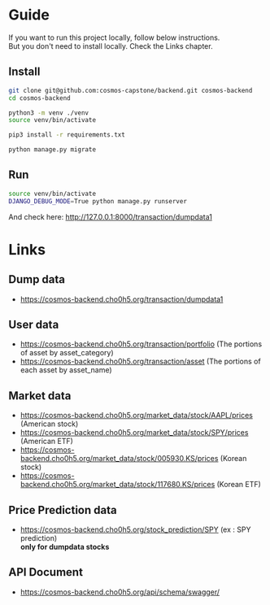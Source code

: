 # Guide
If you want to run this project locally, follow below instructions.  
But you don't need to install locally. Check the Links chapter.
## Install
```sh
git clone git@github.com:cosmos-capstone/backend.git cosmos-backend
cd cosmos-backend

python3 -m venv ./venv
source venv/bin/activate

pip3 install -r requirements.txt

python manage.py migrate
```
## Run
```sh
source venv/bin/activate
DJANGO_DEBUG_MODE=True python manage.py runserver
```
And check here: http://127.0.0.1:8000/transaction/dumpdata1

# Links
## Dump data
- https://cosmos-backend.cho0h5.org/transaction/dumpdata1

## User data
- https://cosmos-backend.cho0h5.org/transaction/portfolio (The portions of asset by asset_category)
- https://cosmos-backend.cho0h5.org/transaction/asset (The portions of each asset by asset_name)

## Market data
- https://cosmos-backend.cho0h5.org/market_data/stock/AAPL/prices (American stock)
- https://cosmos-backend.cho0h5.org/market_data/stock/SPY/prices (American ETF)
- https://cosmos-backend.cho0h5.org/market_data/stock/005930.KS/prices (Korean stock)
- https://cosmos-backend.cho0h5.org/market_data/stock/117680.KS/prices (Korean ETF)
## Price Prediction data
- https://cosmos-backend.cho0h5.org/stock_prediction/SPY (ex : SPY prediction)   
**only for dumpdata stocks**
## API Document
- https://cosmos-backend.cho0h5.org/api/schema/swagger/
